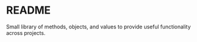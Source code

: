 # README #

Small library of methods, objects, and values to provide useful functionality across projects. 